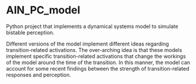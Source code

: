 # AIN_PC_model

Python project that implements a dynamical systems model to simulate bistable perception.

Different versions of the model implement different ideas regarding transition-related activations. The over-arching idea is that these models implement specific transition-related activations that change the workings of the model around the time of the transition. In this manner, the model can account for some recent findings between the strength of transition-related responses and perception.  
